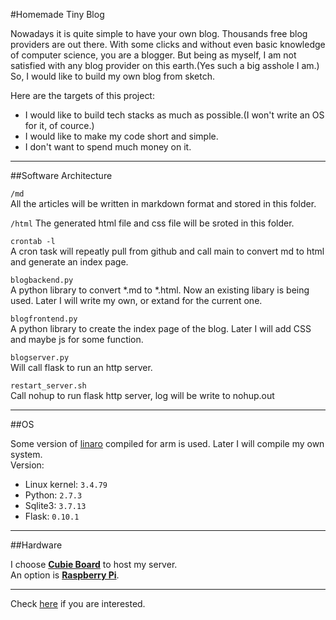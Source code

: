 #Homemade Tiny Blog

Nowadays it is quite simple to have your own blog. Thousands free blog providers are out there. With some clicks and without even basic knowledge of computer science, you are a blogger. But being as myself, I am not satisfied with any blog provider on this earth.(Yes such a big asshole I am.) So, I would like to build my own blog from sketch.

Here are the targets of this project:  

* I would like to build tech stacks as much as possible.(I won't write an OS for it, of cource.)
* I would like to make my code short and simple.
* I don't want to spend much money on it.

------------------------------------------------------

##Software Architecture  

`/md`  
All the articles will be written in markdown format and stored in this folder.

`/html`
The generated html file and css file will be sroted in this folder.

`crontab -l`  
A cron task will repeatly pull from github and call main to convert md to html and generate an index page.

`blogbackend.py`  
A python library to convert *.md to *.html. Now an existing libary is being used. Later I will write my own, or extand for the current one.

`blogfrontend.py`  
A python library to create the index page of the blog. Later I will add CSS and maybe js for some function.

`blogserver.py`  
Will call flask to run an http server.

`restart_server.sh`  
Call nohup to run flask http server, log will be write to nohup.out  

------------------------------------------------------------

##OS

Some version of [linaro](http://dl.cubieboard.org/model/cubietruck/Image/Linaro-server/) compiled for arm is used. Later I will compile my own system.  
Version:  
* Linux kernel: `3.4.79`
* Python: `2.7.3`
* Sqlite3: `3.7.13`
* Flask: `0.10.1`

-----------------------------------------------------------

##Hardware

I choose [**Cubie Board**](http://cubieboard.org) to host my server.  
An option is [**Raspberry Pi**](https://www.raspberrypi.org/).  

-----------------------------------------------------------

Check [here](http://xjq314.com) if you are interested.




